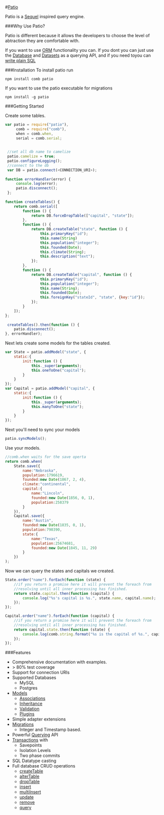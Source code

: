 #[Patio](http://c2fo.github.com/patio)

Patio is a <a href="http://sequel.rubyforge.org/" target="patioapi">Sequel</a> inspired query engine.                                                        
                                                                                                                                                             
###Why Use Patio?
                                                                                                                                                             
Patio is different because it allows the developers to choose the level of abtraction they are comfortable with.                                             

If you want to use [ORM](http://c2fo.github.com/patio/models.html) functionality you can. If you dont you can just use the [Database](http://c2fo.github.com/patio/DDL.html) and [Datasets](http://c2fo.github.com/patio/querying.html) as a querying API, and if you need toyou can [write plain SQL](http://c2fo.github.com/patio/patio_Database.html#run)
                                                                                                                                                                                                                                                                                                                         
###Installation
To install patio run                                                                                                                                         
                                                                                                                                                             
`npm install comb patio`
                                                                                                                                                             
If you want to use the patio executable for migrations
                                                                                                                                                             
`npm install -g patio`
                                                                                                                                                                                                                                                                                                                                                                                                                                                                                                                                                                                                                                                                                         
###Getting Started  


Create some tables.
                                                                                                                      
```javascript                                                                                                                                    
var patio = require("patio"),                                                                                                    
     comb = require("comb"),                                                                                                           
     when = comb.when,                                                                                                                 
     serial = comb.serial;                                                                                                             
                                                                                                                                       
                                                                                                                                       
 //set all db name to camelize                                                                                                         
 patio.camelize = true;                                                                                                                
 patio.configureLogging();                                                                                                             
 //connect to the db                                                                                                                   
 var DB = patio.connect(<CONNECTION_URI>);                                                                                       
                                                                                                                                       
function errorHandler(error) {                                                                                                 
     console.log(error);                                                                                                               
     patio.disconnect();                                                                                                               
 };                                                                                                                                    
                                                                                                                                       
function createTables() {
    return comb.serial([
        function () {
            return DB.forceDropTable(["capital", "state"]);
        },
        function () {
            return DB.createTable("state", function () {
                this.primaryKey("id");
                this.name(String)
                this.population("integer");
                this.founded(Date);
                this.climate(String);
                this.description("text");
            });
        },
        function () {
            return DB.createTable("capital", function () {
                this.primaryKey("id");
                this.population("integer");
                this.name(String);
                this.founded(Date);
                this.foreignKey("stateId", "state", {key:"id"});
            });
        }
    ]);
};                                                                                               
                                                                                                                                       
 createTables().then(function () {                                                                                                     
    patio.disconnect();                                                                                                                 
}, errorHandler);                                                                                                                      
```   

Next lets create some models for the tables created.

```javascript
var State = patio.addModel("state", {
    static:{
        init:function () {
            this._super(arguments);
            this.oneToOne("capital");
        }
    }
});
var Capital = patio.addModel("capital", {
    static:{
        init:function () {
            this._super(arguments);
            this.manyToOne("state");
        }
    }
});
```

Next you'll need to sync your models

```javascript
patio.syncModels();
```

Use your models.

```javascript
//comb.when waits for the save operta
return comb.when(
	State.save({
        name:"Nebraska",
        population:1796619,
        founded:new Date(1867, 2, 4),
        climate:"continental",
        capital:{
            name:"Lincoln",
            founded:new Date(1856, 0, 1),
            population:258379
        }
    }),
    Capital.save({
        name:"Austin",
        founded:new Date(1835, 0, 1),
        population:790390,
        state:{
            name:"Texas",
            population:25674681,
            founded:new Date(1845, 11, 29)
        }
    })
);
```

Now we can query the states and capitals we created.

```javascript
State.order("name").forEach(function (state) {
	//if you return a promise here it will prevent the foreach from
	//resolving until all inner processing has finished.
	return state.capital.then(function (capital) {
    	console.log("%s's capital is %s.", state.name, capital.name);
	});
});
```

```javascript
Capital.order("name").forEach(function (capital) {
	//if you return a promise here it will prevent the foreach from
	//resolving until all inner processing has finished.
	return capital.state.then(function (state) {
		console.log(comb.string.format("%s is the capital of %s.", capital.name, state.name));
	});
});
```

###Features
                                                                                                                                                                                                                                                                                                          
* Comprehensive documentation with examples.
* &gt; 80% test coverage
* Support for connection URIs
* Supported Databases                                                                                                                                        
  * MySQL
  * Postgres
* [Models](http://c2fo.github.com/patio/models.html)
  * [Associations](http://c2fo.github.com/patio/associations.html)
  * [Inheritance](http://c2fo.github.com/patio/model-inheritance.html)
  * [Validation](http://c2fo.github.com/patio/validation.html)
  * [Plugins](http://c2fo.github.com/patio/plugins.html)
* Simple adapter extensions
* [Migrations](http://c2fo.github.com/patio/migrations.html)
  * Integer and Timestamp based.
* Powerful [Querying](http://c2fo.github.com/patio/querying.html) API
* [Transactions](http://c2fo.github.com/patio/patio_Database.html#transaction) with
  * Savepoints
  * Isolation Levels
  * Two phase commits
* SQL Datatype casting
* Full database CRUD operations                                                                                                                           
  * [createTable](http://c2fo.github.com/patio/patio_Database.html#createTable)
  * [alterTable](http://c2fo.github.com/patio/patio_Database.html#alterTable)
  * [dropTable](http://c2fo.github.com/patio/patio_Database.html#dropTable)
  * [insert](http://c2fo.github.com/patio/patio_Dataset.html#insert)
  * [multiInsert](http://c2fo.github.com/patio/patio_Dataset.html#multiInsert)
  * [update](http://c2fo.github.com/patio/patio_Dataset.html#update)
  * [remove](http://c2fo.github.com/patio/patio_Dataset.html#remove)
  * [query](http://c2fo.github.com/patio/patio_Dataset.html#filter)



                                                                                                                                   